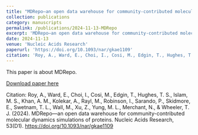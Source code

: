 ```yaml
---
title: "MDRepo—an open data warehouse for community-contributed molecular dynamics simulations of proteins"
collection: publications
category: manuscripts
permalink: /publications/2024-11-13-MDRepo
excerpt: 'MDRepo—an open data warehouse for community-contributed molecular dynamics simulations of proteins'
date: 2024-11-13
venue: 'Nucleic Acids Research'
paperurl: 'https://doi.org/10.1093/nar/gkae1109'
citation: 'Roy, A., Ward, E., Choi, I., Cosi, M., Edgin, T., Hughes, T. S., Islam, M. S., Khan, A. M., Kolekar, A., Rayl, M., Robinson, I., Sarando, P., Skidmore, E., Swetnam, T. L., Wall, M., Xu, Z., Yung, M. L., Merchant, N., & Wheeler, T. J. (2024). MDRepo—an open data warehouse for community-contributed molecular dynamics simulations of proteins. Nucleic Acids Research, 53(D1). https://doi.org/10.1093/nar/gkae1109'
---
```

This paper is about MDRepo.

[Download paper here](https://doi.org/10.1093/nar/gkae1109)

Citation: Roy, A., Ward, E., Choi, I., Cosi, M., Edgin, T., Hughes, T. S., Islam, M. S., Khan, A. M., Kolekar, A., Rayl, M., Robinson, I., Sarando, P., Skidmore, E., Swetnam, T. L., Wall, M., Xu, Z., Yung, M. L., Merchant, N., & Wheeler, T. J. (2024). MDRepo—an open data warehouse for community-contributed molecular dynamics simulations of proteins. Nucleic Acids Research, 53(D1). https://doi.org/10.1093/nar/gkae1109
